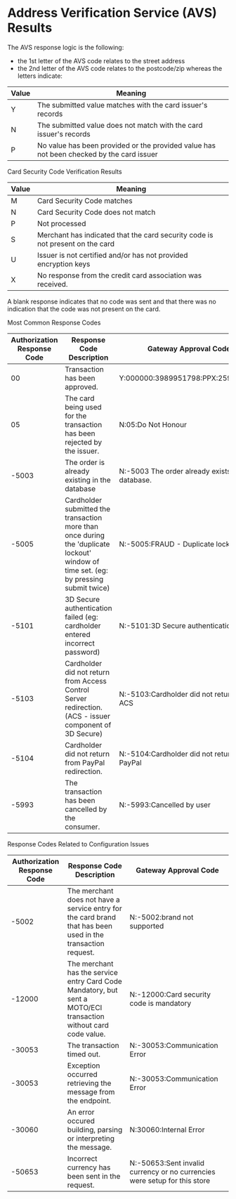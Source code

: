 # Address Verification Service (AVS) Results

The AVS response logic is the following:

- the 1st letter of the AVS code relates to the street address
- the 2nd letter of the AVS code relates to the postcode/zip
whereas the letters indicate:

Value	| Meaning
---------|----------
Y | The submitted value matches with the card issuer's records
N	| The submitted value does not match with the card issuer's records
P	| No value has been provided or the provided value has not been checked by the card issuer
 
Card Security Code Verification Results

Value	| Meaning
---------|----------
M	|	Card Security Code matches
N	|	Card Security Code does not match
P	|	Not processed
S	|	Merchant has indicated that the card security code is not present on the card
U	|	Issuer is not certified and/or has not provided encryption keys
X	|	No response from the credit card association was received.

A blank response indicates that no code was sent and that there was no indication that the code was not present on the card.
 
Most Common Response Codes

Authorization Response Code | Response Code Description | Gateway Approval Code
---------|----------|----------
00 | Transaction has been approved. | Y:000000:3989951798:PPX:259280509 
05 | The card being used for the transaction has been rejected by the issuer. | N:05:Do Not Honour 
-5003 |	The order is already existing in the database | N:-5003 The order already exists in the database. 
-5005 |	Cardholder submitted the transaction more than once during the 'duplicate lockout' window of time set. (eg: by pressing submit twice) | N:-5005:FRAUD - Duplicate lockout
-5101 |	3D Secure authentication failed (eg: cardholder entered incorrect password)	| N:-5101:3D Secure authentication failed
-5103 |	Cardholder did not return from Access Control Server redirection.  (ACS - issuer component of 3D Secure) | N:-5103:Cardholder did not return from ACS
-5104 |	Cardholder did not return from PayPal redirection. | N:-5104:Cardholder did not return from PayPal
-5993 | The transaction has been cancelled by the consumer. | N:-5993:Cancelled by user

Response Codes Related to Configuration Issues

Authorization Response Code | Response Code Description | Gateway Approval Code
---------|----------|----------
-5002 | The merchant does not have a service entry for the card brand that has been used in the transaction request. | N:-5002:brand not supported
-12000 | The merchant has the service entry Card Code Mandatory, but sent a MOTO/ECI transaction without card code value. |	N:-12000:Card security code is mandatory
-30053 | The transaction timed out. | N:-30053:Communication Error
-30053 | Exception occurred retrieving the message from the endpoint.| N:-30053:Communication Error
-30060 | An error occured building, parsing or interpreting the message. | N:30060:Internal Error
-50653 | Incorrect currency has been sent in the request. | N:-50653:Sent invalid currency or no currencies were setup for this store

 